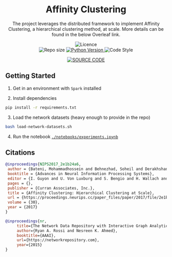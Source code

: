 <h1 align="center">
    Affinity Clustering 
    <br/>
</h1>

<p align="center">
    The project leverages the distributed framework to implement Affinity Clustering, a hierarchical clustering method, at scale.
    More details can be found in the below Overleaf link. 
    <br/> 
</p>


<p align="center">
    <img alt="Licence" src="https://img.shields.io/bower/l/MI?style=for-the-badge">
    <br/>
    <img alt="Repo size" src="https://img.shields.io/github/repo-size/konkinit/affinity_clustering?style=for-the-badge">
    <a href="https://www.python.org/downloads/release/python-3100/" target="_blank">
        <img src="https://img.shields.io/badge/python-3.10-blue.svg?style=for-the-badge" alt="Python Version"/>
    </a>
    <img alt="Code Style" src="https://img.shields.io/badge/code%20style-black-black?style=for-the-badge">
</p>

<p align="center">
    <a href="https://www.overleaf.com/read/txjxvrqycsbw">
        <img src="https://img.shields.io/badge/Overleaf-47A141?style=for-the-badge&logo=Overleaf&logoColor=white" alt="SOURCE CODE"/> 
    </a>
</p>



## Getting Started

1. Get in an environment with `Spark` installed

2. Install dependencies
```bash
pip install -r requirements.txt
```

3. Load the network datasets (heavy enough to provide in the repo)
```bash
bash load-network-datasets.sh
```

4. Run the notebook [`./notebooks/experiments.ipynb`](https://github.com/konkinit/affinity_clustering/blob/main/notebooks/experiments.ipynb)


## Citations

```bib
@inproceedings{NIPS2017_2e1b24a6,
 author = {Bateni, Mohammadhossein and Behnezhad, Soheil and Derakhshan, Mahsa and Hajiaghayi, MohammadTaghi and Kiveris, Raimondas and Lattanzi, Silvio and Mirrokni, Vahab},
 booktitle = {Advances in Neural Information Processing Systems},
 editor = {I. Guyon and U. Von Luxburg and S. Bengio and H. Wallach and R. Fergus and S. Vishwanathan and R. Garnett},
 pages = {},
 publisher = {Curran Associates, Inc.},
 title = {Affinity Clustering: Hierarchical Clustering at Scale},
 url = {https://proceedings.neurips.cc/paper_files/paper/2017/file/2e1b24a664f5e9c18f407b2f9c73e821-Paper.pdf},
 volume = {30},
 year = {2017}
}
```

```bib
@inproceedings{nr,
     title={The Network Data Repository with Interactive Graph Analytics and Visualization},
     author={Ryan A. Rossi and Nesreen K. Ahmed},
     booktitle={AAAI},
     url={https://networkrepository.com},
     year={2015}
}
```